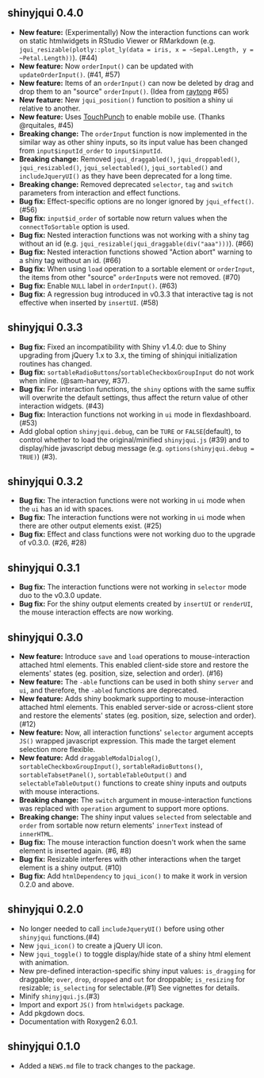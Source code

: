 ## shinyjqui 0.4.0

* __New feature:__ (Experimentally) Now the interaction functions can work on static htmlwidgets in RStudio Viewer or RMarkdown (e.g. `jqui_resizable(plotly::plot_ly(data = iris, x = ~Sepal.Length, y = ~Petal.Length))`). (#44)
* __New feature:__ Now `orderInput()` can be updated with `updateOrderInput()`. (#41, #57)
* __New feature:__ Items of an `orderInput()` can now be deleted by drag and drop them to an "source" `orderInput()`. (Idea from [raytong](https://community.rstudio.com/t/customizing-shinyjqui-package/48140/4) #65)
* __New feature:__ New `jqui_position()` function to position a shiny ui relative to another.
* __New feature:__ Uses [TouchPunch](https://github.com/furf/jquery-ui-touch-punch) to enable mobile use. (Thanks @rquitales, #45)
* __Breaking change:__ The `orderInput` function is now implemented in the similar way as other shiny inputs, so its input value has been changed from `input$inputId_order` to `input$inputId`.
* __Breaking change:__ Removed `jqui_draggabled()`, `jqui_droppabled()`, `jqui_resizabled()`, `jqui_selectabled()`, `jqui_sortabled()` and `includeJqueryUI()` as they have been deprecated for a long time.
* __Breaking change:__ Removed deprecated `selector`, `tag` and `switch` parameters from interaction and effect functions.
* __Bug fix:__ Effect-specific options are no longer ignored by `jqui_effect()`. (#56)
* __Bug fix:__ `input$id_order` of sortable now return values when the `connectToSortable` option is used.
* __Bug fix:__ Nested interaction functions was not working with a shiny tag without an id (e.g. `jqui_resizable(jqui_draggable(div("aaa")))`). (#66)
* __Bug fix:__ Nested interaction functions showed "Action abort" warning to a shiny tag without an id. (#66)
* __Bug fix:__ When using `load` operation to a sortable element or `orderInput`, the items from other "source" `orderInput`s were not removed. (#70)
* __Bug fix:__ Enable `NULL` label in `orderInput()`. (#63)
* __Bug fix:__ A regression bug introduced in v0.3.3 that interactive tag is not effective when inserted by `insertUI`. (#58)


## shinyjqui 0.3.3

* __Bug fix:__ Fixed an incompatibility with Shiny v1.4.0: due to Shiny upgrading from jQuery 1.x to 3.x, the timing of shinjqui initialization routines has changed.
* __Bug fix:__ `sortableRadioButtons`/`sortableCheckboxGroupInput` do not work when inline. (@sam-harvey, #37).
* __Bug fix:__ For interaction functions, the `shiny` options with the same suffix will overwrite the default settings, thus affect the return value of other interaction widgets. (#43)
* __Bug fix:__ Interaction functions not working in `ui` mode in flexdashboard. (#53)
* Add global option `shinyjqui.debug`, can be `TURE` or `FALSE`(default), to control whether to load the original/minified `shinyjqui.js` (#39) and to display/hide javascript debug message (e.g. `options(shinyjqui.debug = TRUE)`) (#3).


## shinyjqui 0.3.2

* __Bug fix:__ The interaction functions were not working in `ui` mode when the `ui` has an id with spaces.
* __Bug fix:__ The interaction functions were not working in `ui` mode when there are other output elements exist. (#25)
* __Bug fix:__ Effect and class functions were not working duo to the upgrade of v0.3.0. (#26, #28)


## shinyjqui 0.3.1

* __Bug fix:__ The interaction functions were not working in `selector` mode duo to the v0.3.0 update.
* __Bug fix:__ For the shiny output elements created by `insertUI` or `renderUI`, the mouse interaction effects are now working.


## shinyjqui 0.3.0

* __New feature:__ Introduce `save` and `load` operations to mouse-interaction attached html elements. This enabled client-side store and restore the elements' states (eg. position, size, selection and order). (#16)
* __New feature:__ The `-able` functions can be used in both shiny `server` and `ui`, and therefore, the `-abled` functions are deprecated.
* __New feature:__ Adds shiny bookmark supporting to mouse-interaction attached html elements. This enabled server-side or across-client store and restore the elements' states (eg. position, size, selection and order). (#12)
* __New feature:__ Now, all interaction functions' `selector` argument accepts `JS()` wrapped javascript expression. This made the target element selection more flexible. 
* __New feature:__ Add `draggableModalDialog()`, `sortableCheckboxGroupInput()`, `sortableRadioButtons()`, `sortableTabsetPanel()`, `sortableTableOutput()` and `selectableTableOutput()` functions to create shiny inputs and outputs with mouse interactions.
* __Breaking change:__ The `switch` argument in mouse-interaction functions was replaced with `operation` argument to support more options.
* __Breaking change:__ The shiny input values `selected` from selectable and `order` from sortable now return elements' `innerText` instead of `innerHTML`.
* __Bug fix:__ The mouse interaction function doesn't work when the same element is inserted again. (#6, #8)
* __Bug fix:__ Resizable interferes with other interactions when the target element is a shiny output. (#10)
* __Bug fix:__ Add `htmlDependency` to `jqui_icon()` to make it work in version 0.2.0 and above.


## shinyjqui 0.2.0

* No longer needed to call `includeJqueryUI()` before using other `shinyjqui` functions.(#4)
* New `jqui_icon()` to create a jQuery UI icon.
* New `jqui_toggle()` to toggle display/hide state of a shiny html element with animation.
* New pre-defined interaction-specific shiny input values: `is_dragging` for draggable; `over`, `drop`, `dropped` and `out` for droppable; `is_resizing` for resizable; `is_selecting` for selectable.(#1) See vignettes for details. 
* Minify `shinyjqui.js`.(#3)
* Import and export `JS()` from `htmlwidgets` package.
* Add pkgdown docs.
* Documentation with Roxygen2 6.0.1.

## shinyjqui 0.1.0

* Added a `NEWS.md` file to track changes to the package.




